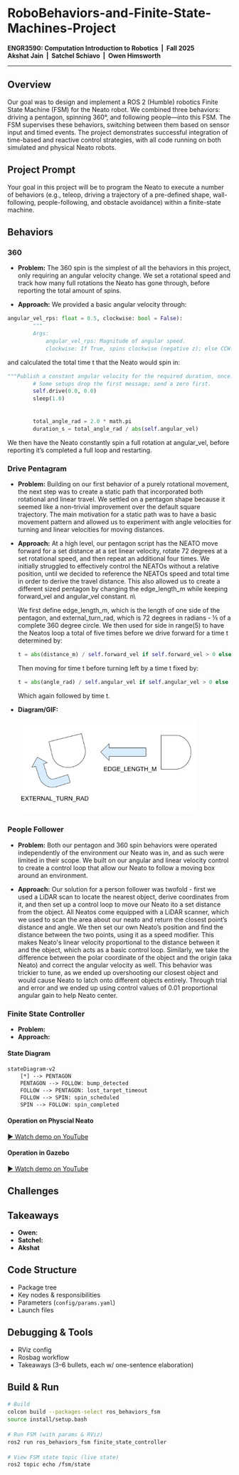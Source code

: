 # RoboBehaviors-and-Finite-State-Machines-Project

**ENGR3590: Computation Introduction to Robotics &nbsp;|&nbsp; Fall 2025**  
**Akshat Jain &nbsp;|&nbsp; Satchel Schiavo &nbsp;|&nbsp; Owen Himsworth**

---

## Overview

Our goal was to design and implement a ROS 2 (Humble) robotics Finite State
Machine (FSM) for the Neato robot. We combined three behaviors: driving a
pentagon, spinning 360°, and following people—into this FSM. The FSM supervises
these behaviors, switching between them based on sensor input and timed events.
The project demonstrates successful integration of time-based and reactive
control strategies, with all code running on both simulated and physical Neato
robots.

## Project Prompt
Your goal in this project will be to program the Neato to execute a number of
behaviors (e.g., teleop, driving a trajectory of a pre-defined shape,
wall-following, people-following, and obstacle avoidance) within a finite-state
machine.

## Behaviors

### 360

- **Problem:**
    The 360 spin is the simplest of all the behaviors in this project, only requiring an angular velocity change. We set a rotational speed and track how many full rotations the Neato has gone through, before reporting the total amount of spins. 

- **Approach:**
We provided a basic angular velocity through:
```python 
angular_vel_rps: float = 0.5, clockwise: bool = False):
        """
        Args:
            angular_vel_rps: Magnitude of angular speed.
            clockwise: If True, spins clockwise (negative z); else CCW.
```
and calculated the total time t that the Neato would spin in:
```Python
"""Publish a constant angular velocity for the required duration, once."""
        # Some setups drop the first message; send a zero first.
        self.drive(0.0, 0.0)
        sleep(1.0)


        total_angle_rad = 2.0 * math.pi
        duration_s = total_angle_rad / abs(self.angular_vel)
```
We then have the Neato constantly spin a full rotation at angular_vel, before reporting it’s completed a full loop and restarting. 

### Drive Pentagram

- **Problem:**
Building on our first behavior of a purely rotational movement, the next step was to create a static path that incorporated both rotational and linear travel. We settled on a pentagon shape because it seemed like a non-trivial improvement over the default square trajectory. The main motivation for a static path was to have a basic movement pattern and allowed us to experiment with angle velocities for turning and linear velocities for moving distances. 
- **Approach:**
At a high level, our pentagon script has the NEATO move forward for a set distance at a set linear velocity, rotate 72 degrees at a set rotational speed, and then repeat an additional four times. We initially struggled to effectively control the NEATOs without a relative position, until we decided to reference the NEATOs speed and total time in order to derive the travel distance. This also allowed us to create a different sized pentagon by changing the edge_length_m while keeping forward_vel and angular_vel constant. n\

    We first define edge_length_m, which is the length of one side of the pentagon, and external_turn_rad, which is 72 degrees in radians - ⅕ of a complete 360 degree circle. We then used for side in range(5) to have the Neatos loop a total of five times before we drive forward for a time t determined by:
    ```Python
    t = abs(distance_m) / self.forward_vel if self.forward_vel > 0 else 0.0
    ```
    Then moving for time t before turning left by a time t fixed by:
    ```Python
    t = abs(angle_rad) / self.angular_vel if self.angular_vel > 0 else 0.0
    ``` 
    Which again followed by time t.


- **Diagram/GIF:**

    <img src="Corner Diagram.png" alt="pentagon_path_example" width="400"/>

### People Follower

- **Problem:**
Both our pentagon and 360 spin behaviors were operated independently of the environment our Neato was in, and as such were limited in their scope. We built on our angular and linear velocity control to create a control loop that allow our Neato to follow a moving box around an environment.

- **Approach:**
Our solution for a person follower was twofold - first we used a LiDAR scan to locate the nearest object, derive coordinates from it, and then set up a control loop to move our Neato ito a set distance from the object.
All Neatos come equipped with a LiDAR scanner, which we used to scan the area about our neato and return the closest point’s distance and angle. We then set our own Neato’s position and find the distance between the two points, using it as a speed modifier. This makes Neato's linear velocity proportional to the distance between it and the object, which acts as a basic control loop.
Similarly, we take the difference between the polar coordinate of the object and the origin (aka Neato) and correct the angular velocity as well. This behavior was trickier to tune, as we ended up overshooting our closest object and would cause Neato to latch onto different objects entirely. Through trial and error and we ended up using control values of 0.01 proportional angular gain to help Neato center.

### Finite State Controller

- **Problem:**
- **Approach:**

#### State Diagram

```mermaid
stateDiagram-v2
    [*] --> PENTAGON
    PENTAGON --> FOLLOW: bump_detected
    FOLLOW --> PENTAGON: lost_target_timeout
    FOLLOW --> SPIN: spin_scheduled
    SPIN --> FOLLOW: spin_completed
```

#### Operation on Physcial Neato
[▶️ Watch demo on YouTube](https://www.youtube.com/watch?v=IAnVcPswp0I)

#### Operation in Gazebo
[▶️ Watch demo on YouTube](https://youtu.be/Z0-pUuza7xg)

## Challenges

## Takeaways
- **Owen:**
- **Satchel:**
- **Akshat**

## Code Structure

- Package tree
- Key nodes & responsibilities
- Parameters (`config/params.yaml`)
- Launch files

## Debugging & Tools

- RViz config
- Rosbag workflow
- Takeaways (3–6 bullets, each w/ one-sentence elaboration)

## Build & Run

```bash
# Build
colcon build --packages-select ros_behaviors_fsm
source install/setup.bash

# Run FSM (with params & RViz)
ros2 run ros_behaviors_fsm finite_state_controller

# View FSM state topic (live state)
ros2 topic echo /fsm/state
```
